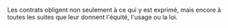 Les contrats obligent non seulement à ce qui y est exprimé, mais encore à toutes les suites que leur donnent l'équité, l'usage ou la loi.